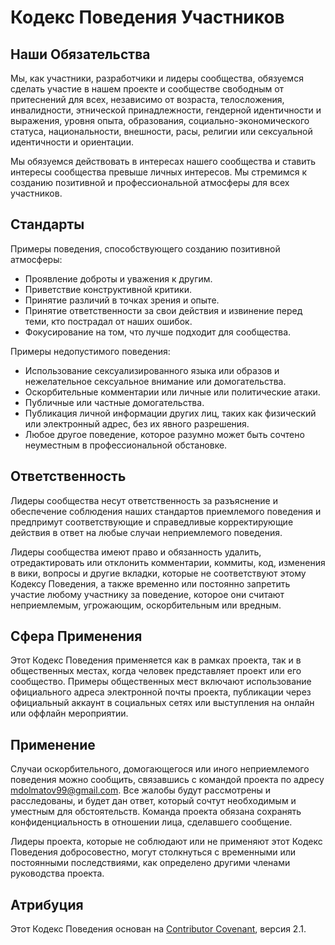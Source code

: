 # Кодекс Поведения Участников

## Наши Обязательства

Мы, как участники, разработчики и лидеры сообщества, обязуемся сделать участие в нашем проекте и сообществе свободным от притеснений для всех, независимо от возраста, телосложения, инвалидности, этнической принадлежности, гендерной идентичности и выражения, уровня опыта, образования, социально-экономического статуса, национальности, внешности, расы, религии или сексуальной идентичности и ориентации.

Мы обязуемся действовать в интересах нашего сообщества и ставить интересы сообщества превыше личных интересов. Мы стремимся к созданию позитивной и профессиональной атмосферы для всех участников.

## Стандарты

Примеры поведения, способствующего созданию позитивной атмосферы:

- Проявление доброты и уважения к другим.
- Приветствие конструктивной критики.
- Принятие различий в точках зрения и опыте.
- Принятие ответственности за свои действия и извинение перед теми, кто пострадал от наших ошибок.
- Фокусирование на том, что лучше подходит для сообщества.

Примеры недопустимого поведения:

- Использование сексуализированного языка или образов и нежелательное сексуальное внимание или домогательства.
- Оскорбительные комментарии или личные или политические атаки.
- Публичные или частные домогательства.
- Публикация личной информации других лиц, таких как физический или электронный адрес, без их явного разрешения.
- Любое другое поведение, которое разумно может быть сочтено неуместным в профессиональной обстановке.

## Ответственность

Лидеры сообщества несут ответственность за разъяснение и обеспечение соблюдения наших стандартов приемлемого поведения и предпримут соответствующие и справедливые корректирующие действия в ответ на любые случаи неприемлемого поведения.

Лидеры сообщества имеют право и обязанность удалить, отредактировать или отклонить комментарии, коммиты, код, изменения в вики, вопросы и другие вкладки, которые не соответствуют этому Кодексу Поведения, а также временно или постоянно запретить участие любому участнику за поведение, которое они считают неприемлемым, угрожающим, оскорбительным или вредным.

## Сфера Применения

Этот Кодекс Поведения применяется как в рамках проекта, так и в общественных местах, когда человек представляет проект или его сообщество. Примеры общественных мест включают использование официального адреса электронной почты проекта, публикации через официальный аккаунт в социальных сетях или выступления на онлайн или оффлайн мероприятии.

## Применение

Случаи оскорбительного, домогающегося или иного неприемлемого поведения можно сообщить, связавшись с командой проекта по адресу mdolmatov99@gmail.com. Все жалобы будут рассмотрены и расследованы, и будет дан ответ, который сочтут необходимым и уместным для обстоятельств. Команда проекта обязана сохранять конфиденциальность в отношении лица, сделавшего сообщение.

Лидеры проекта, которые не соблюдают или не применяют этот Кодекс Поведения добросовестно, могут столкнуться с временными или постоянными последствиями, как определено другими членами руководства проекта.

## Атрибуция

Этот Кодекс Поведения основан на [Contributor Covenant](https://www.contributor-covenant.org/), версия 2.1.

